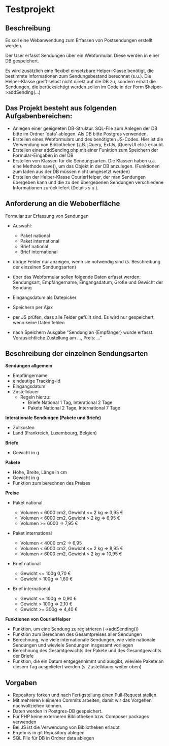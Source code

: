 Testprojekt
===========

Beschreibung 
------------
Es soll eine Webanwendung zum Erfassen von Postsendungen erstellt werden.

Der User erfasst Sendungen über ein Webformular. Diese werden in einer DB gespeichert.

Es wird zusätzlich eine flexibel einsetzbare Helper-Klasse benötigt, die bestimmte Informationen zum Sendungsbestand berechnet (s.u.). Die Helper-Klasse greift selbst nicht direkt auf die DB zu, sondern erhält die Sendungen, die berücksichtigt werden sollen im Code in der Form $helper->addSending(...)

Das Projekt besteht aus folgenden Aufgabenbereichen:
----------------------------------------------------
* Anlegen einer geeigneten DB-Struktur. SQL-File zum Anlegen der DB bitte im Ordner 'data' ablegen. Als DB bitte Postgres verwenden.
* Erstellen eines Webformulars und des benötigten JS-Codes. Hier ist die Verwendung von Bibliotheken (z.B. jQuery, ExtJs, jQueryUI etc.) erlaubt.
* Erstellen einer addSending.php mit einer Funktion zum Speichern der Formular-Eingaben in der DB
* Erstellen von Klassen für die Sendungsarten. Die Klassen haben u.a. eine Methode save(), um das Objekt in der DB anzulegen. (Funktionen zum laden aus der DB müssen nicht umgesetzt werden)
* Erstellen der Helper-Klasse CourierHelper, der man Sendungen übergeben kann und die zu den übergebenen Sendungen verschiedene Informationen zurückliefert (Details s.u.).


Anforderung an die Weboberfläche
------------------------------------
Formular zur Erfassung von Sendungen

* Auswahl:
  - Paket national
  - Paket international
  - Brief national
  - Brief international

* übrige Felder nur anzeigen, wenn sie notwendig sind (s. Beschreibung der einzelnen Sendungsarten)
* über das Webformular sollen folgende Daten erfasst werden: Sendungsart, Empfängername, Eingangsdatum, Größe und Gewicht der Sendung
* Eingangsdatum als Datepicker
* Speichern per Ajax
* per JS prüfen, dass alle Felder gefüllt sind. Es wird nur gespeichert, wenn keine Daten fehlen
* nach Speichern Ausgabe "Sendung an {Empfänger} wurde erfasst. Vorausichtliche Zustellung am ..., Preis: ..."

Beschreibung der einzelnen Sendungsarten
--------------------------------------------
**Sendungen allgemein**
* Empfängername
* eindeutige Tracking-Id
* Eingangsdatum
* Zustelldauer 
  - Regeln hierzu:
    - Briefe National 1 Tag, Interational 2 Tage
    - Pakete National 2 Tage, International 7 Tage
            

**Interationale Sendungen (Pakete und Briefe)**
* Zollkosten
* Land (Frankreich, Luxembourg, Belgien)

**Briefe**
* Gewicht in g

**Pakete**
* Höhe, Breite, Länge in cm
* Gewicht in g
* Funktion zum berechnen des Preises

**Preise**
* Paket national
  - Volumen < 6000 cm2, Gewicht <= 2 kg => 3,95 €
  - Volumen < 6000 cm2, Gewicht > 2 kg =>  6,95 €
  - Volumen >= 6000 => 7,95 €

* Paket international
  - Volumen < 4000 cm2 -> 6,95
  - Volumen < 6000 cm2, Gewicht <= 2 kg => 8,95 €
  - Volumen < 6000 cm2, Gewicht > 2 kg => 10,95 €

* Brief national
  - Gewicht <= 100g 0,70 €
  - Gewicht > 100g => 1,60 €

* Brief international
  - Gewicht <= 100g => 0,90 €
  - Gewicht > 100g => 2,10 €
  - Gewicht >= 300g => 4,40 €

**Funktionen von CourierHelper**
* Funktion, um eine Sendung zu registrieren (->addSending())
* Funktion zum Berechnen des Gesamtpreises aller Sendungen
* Berechnung, wie viele internationale Sendungen, wie viele nationale Sendungen und wieviele Sendungen insgesamt vorliegen
* Berechnung des Gesamtgewichts der Pakete und des Gesamtgewichts der Briefe
* Funktion, die ein Datum entgegennimmt und ausgibt, wieviele Pakete an diesem Tag ausgeliefert werden (s. Zustelldauer weiter oben)

Vorgaben
--------
* Repository forken und nach Fertigstellung einen Pull-Request stellen.
* Mit mehreren kleineren Commits arbeiten, damit wir das Vorgehen nachvollziehen können.
* Daten werden in Postgres-DB gespeichert.
* Für PHP keine externeren Bibliotheken bzw. Composer packages verwenden
* Bei JS ist die Verwendung von Bibliotheken erlaubt
* Ergebnis in git Repository ablegen
* SQL File für DB in Ordner data ablegen
